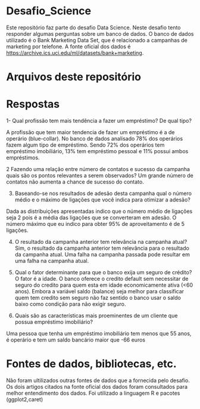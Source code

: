 # Desafio_Science

  Este repositório faz parte do desafio Data Science. Neste desafio tento responder algumas perguntas sobre um banco de dados. O banco de dados utilizado  é o Bank Marketing Data Set, que é relacionado a campanhas de marketing por telefone. A fonte oficial dos dados é https://archive.ics.uci.edu/ml/datasets/bank+marketing.

# Arquivos deste repositório




# Respostas

  1- Qual profissão tem mais tendência a fazer um empréstimo? De qual tipo?

 A profissão que tem maior tendencia de fazer um empréstimo é a de operário (blue-collar). No banco de dados analisado 78% dos operários fazem algum tipo de empréstimo. Sendo 72% dos operários tem empréstimo imobiliário, 13% tem empréstimo pessoal e 11% possui ambos empréstimos.
 
 2 Fazendo uma relação entre número de contatos e sucesso da campanha quais são os pontos relevantes a serem observados?
      Um grande número de contatos não aumenta a chance de sucesso do contato.
      
3. Baseando-se nos resultados de adesão desta campanha qual o número médio e o máximo de ligações que você indica para otimizar a adesão? 

  Dada as distribuições apresentadas indico que o número médio de ligações seja 2 pois é a média das ligações que se converteram em adesão. O número  máximo que eu indico para obter 95% de aproveitamento é de 5 ligações. 
  
  4. O resultado da campanha anterior tem relevância na campanha atual?
  Sim, o resultado da campanha anterior tem relevância para o resultado da campanha atual. Uma falha na campanha passada pode resultar em uma falha na campanha atual. 
  
  5. Qual o fator determinante para que o banco exija um seguro de crédito?
   O fator é a idade. O banco oferece o credito default sem necessitar de seguro do credito para quem esta em idade economicamente ativa (<60 anos). Embora a  variável saldo (balance) seja melhor para classificar quem tem credito sem seguro não faz sentido o banco usar o saldo baixo como condição para não exigir seguro. 
  
  6. Quais são as características mais proeminentes de um cliente que possua empréstimo imobiliário?

   Uma pessoa que tenha um empréstimo imobiliário tem menos que 55 anos, é operário e tem um saldo bancário maior que -66 euros

# Fontes de dados, bibliotecas, etc.
   Não foram ultilizados outras fontes de dados que a fornecida pelo desafio. Os dois artigos citados na fonte oficial dos dados foram consultados para melhor entendimento dos dados. Foi utilizado a linguagem R e pacotes (ggplot2,caret)